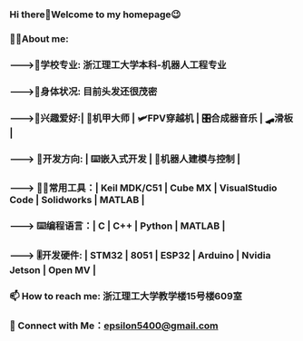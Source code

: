 ### Hi there👋Welcome to my homepage😉
### 🧑‍💻About me:
###       --->🏫学校专业: 浙江理工大学本科-机器人工程专业
###       --->🧑‍身体状况: 目前头发还很茂密
###       --->🌱兴趣爱好:| 🦾机甲大师 | 🛩️FPV穿越机 | 🎛️合成器音乐 | 🛹滑板 |
###       ---> 🔭开发方向: | ⌨️嵌入式开发 | 🤖机器人建模与控制 | 
###       ---> 🧑‍🔧常用工具：| Keil MDK/C51 | Cube MX | VisualStudio Code | Solidworks | MATLAB |                
###       ---> ⌨️编程语言：| C | C++ | Python | MATLAB |
###       ---> 🎚️开发硬件: | STM32 | 8051 | ESP32 | Arduino | Nvidia Jetson | Open MV |
###               
### 📫 How to reach me: 浙江理工大学教学楼15号楼609室
###       
### 🤝 Connect with Me：epsilon5400@gmail.com
<!--
**Epsilon-Wu/Epsilon-Wu** is a ✨ _special_ ✨ repository because its `README.md` (this file) appears on your GitHub profile.

Here are some ideas to get you started:

- 🔭 I’m currently working on ...
- 🌱 I’m currently learning ...
- 👯 I’m looking to collaborate on ...
- 🤔 I’m looking for help with ...
- 💬 Ask me about ...
- 📫 How to reach me: ...
- 😄 Pronouns: ...
- ⚡ Fun fact: ...
-->
